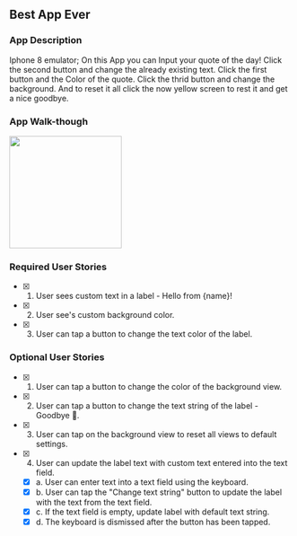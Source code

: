 ## Best App Ever

### App Description
Iphone 8 emulator; 
   On this App you can Input your quote of the day! 
   Click the second button and change the already existing text. 
   Click the first button and the Color of the quote.
   Click the thrid button and change the background.
   And to reset it all click the now yellow screen to rest it and get a nice goodbye.
  

### App Walk-though


<img src="http://g.recordit.co/VUnGxxq7gt.gif" width=200><br>



### Required User Stories
- [x] 1. User sees custom text in a label - Hello from {name}!
- [x] 2. User see's custom background color.
- [x] 3. User can tap a button to change the text color of the label.

### Optional User Stories
- [x] 1. User can tap a button to change the color of the background view.
- [x] 2. User can tap a button to change the text string of the label - Goodbye 👋.
- [x] 3. User can tap on the background view to reset all views to default settings.
- [x] 4. User can update the label text with custom text entered into the text field.
   - [x] a. User can enter text into a text field using the keyboard.
   - [x] b. User can tap the "Change text string" button to update the label with the text from the text field.
   - [x] c. If the text field is empty, update label with default text string.
   - [x] d. The keyboard is dismissed after the button has been tapped.
